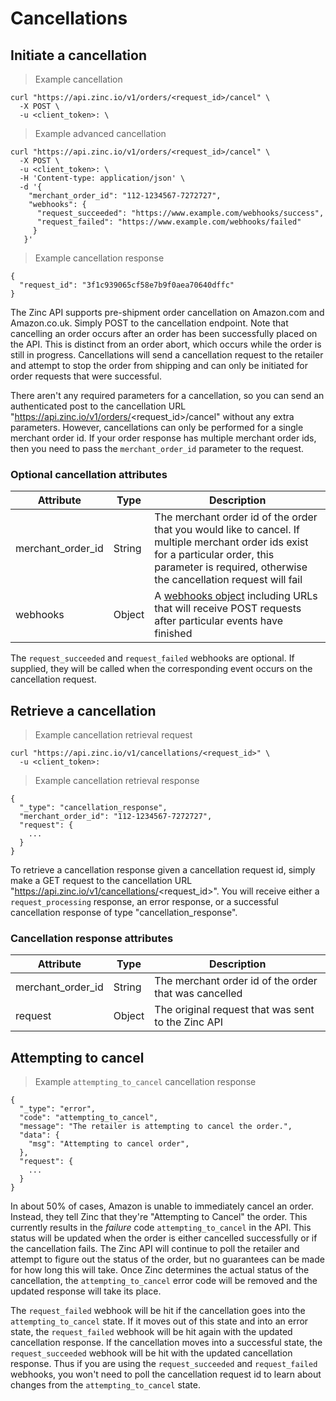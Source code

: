 # Cancellations

## Initiate a cancellation

> Example cancellation

```shell
curl "https://api.zinc.io/v1/orders/<request_id>/cancel" \
  -X POST \
  -u <client_token>: \
```

> Example advanced cancellation

```shell
curl "https://api.zinc.io/v1/orders/<request_id>/cancel" \
  -X POST \
  -u <client_token>: \
  -H 'Content-type: application/json' \
  -d '{
    "merchant_order_id": "112-1234567-7272727",
    "webhooks": {
      "request_succeeded": "https://www.example.com/webhooks/success",
      "request_failed": "https://www.example.com/webhooks/failed"
     }
   }'
```

> Example cancellation response

```shell
{
  "request_id": "3f1c939065cf58e7b9f0aea70640dffc"
}
```

The Zinc API supports pre-shipment order cancellation on Amazon.com and
Amazon.co.uk. Simply POST to the cancellation endpoint. Note that cancelling an order
occurs after an order has been successfully placed on the API. This is distinct from
an order abort, which occurs while the order is still in progress. Cancellations
will send a cancellation request to the retailer and attempt to stop the order from
shipping and can only be initiated for order requests that were successful.

There aren't any required parameters for a cancellation, so you can send an authenticated post to the cancellation URL "https://api.zinc.io/v1/orders/<request_id>/cancel" without any extra parameters. However, cancellations can only be performed for a single merchant order id. If your order response has multiple merchant order ids, then you need to pass the `merchant_order_id` parameter to the request.

### Optional cancellation attributes

Attribute | Type | Description
--------- | ---- | -----------
merchant_order_id | String | The merchant order id of the order that you would like to cancel. If multiple merchant order ids exist for a particular order, this parameter is required, otherwise the cancellation request will fail
webhooks | Object | A [webhooks object](#webhooks-object) including URLs that will receive POST requests after particular events have finished

The `request_succeeded` and `request_failed` webhooks are optional. If supplied,
they will be called when the corresponding event occurs on the cancellation
request.

## Retrieve a cancellation

> Example cancellation retrieval request

```shell
curl "https://api.zinc.io/v1/cancellations/<request_id>" \
  -u <client_token>:
```

> Example cancellation retrieval response

```shell
{
  "_type": "cancellation_response",
  "merchant_order_id": "112-1234567-7272727",
  "request": {
    ...
  }
}
```

To retrieve a cancellation response given a cancellation request id, simply make a GET request to the cancellation URL "https://api.zinc.io/v1/cancellations/<request_id>". You will receive either a `request_processing` response, an error response, or a successful cancellation response of type "cancellation_response".

### Cancellation response attributes

Attribute | Type | Description
--------- | ---- | -----------
merchant_order_id | String | The merchant order id of the order that was cancelled
request | Object | The original request that was sent to the Zinc API

## Attempting to cancel

> Example `attempting_to_cancel` cancellation response

```shell
{
  "_type": "error",
  "code": "attempting_to_cancel",
  "message": "The retailer is attempting to cancel the order.",
  "data": {
    "msg": "Attempting to cancel order",
  },
  "request": {
    ...
  }
}
```

In about 50% of cases, Amazon is unable to immediately cancel an order. Instead,
they tell Zinc that they're "Attempting to Cancel" the order. This currently
results in the _failure_ code `attempting_to_cancel` in the API. This status will
be updated when the order is either cancelled successfully or if the cancellation
fails. The Zinc API will continue to poll the retailer and attempt to figure out
the status of the order, but no guarantees can be made for how long this will take.
Once Zinc determines the actual status of the cancellation, the `attempting_to_cancel`
error code will be removed and the updated response will take its place.

The `request_failed` webhook will be hit if the cancellation goes into the
`attempting_to_cancel` state. If it moves out of this state and into an error
state, the `request_failed` webhook will be hit again with the updated
cancellation response. If the cancellation moves into a successful state, the
`request_succeeded` webhook will be hit with the updated cancellation response.
Thus if you are using the `request_succeeded` and `request_failed` webhooks,
you won't need to poll the cancellation request id to learn about changes from
the `attempting_to_cancel` state.
